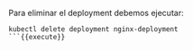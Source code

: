 Para eliminar el deployment debemos ejecutar:

```
kubectl delete deployment nginx-deployment
```{{execute}}
